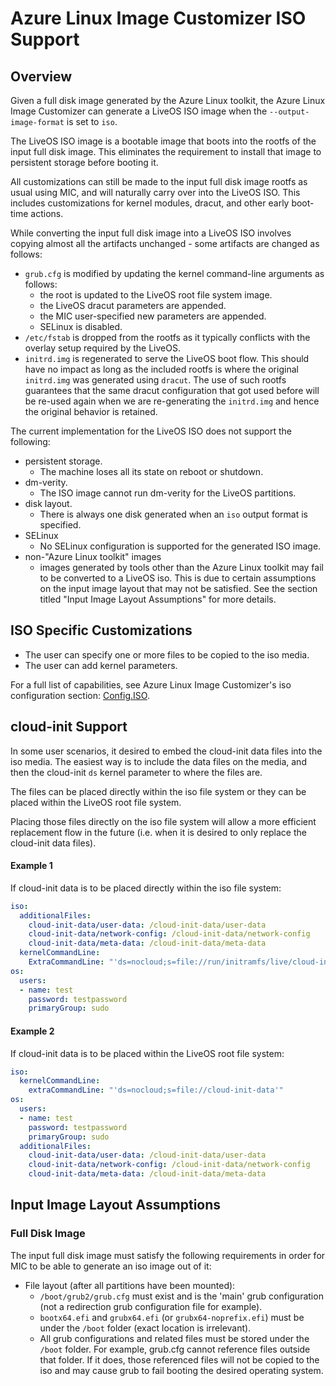 # Azure Linux Image Customizer ISO Support

## Overview

Given a full disk image generated by the Azure Linux toolkit, the Azure Linux
Image Customizer can generate a LiveOS ISO image when the
`--output-image-format` is set to `iso`.

The LiveOS ISO image is a bootable image that boots into the rootfs of the
input full disk image. This eliminates the requirement to install that image
to persistent storage before booting it.

All customizations can still be made to the input full disk image rootfs as
usual using MIC, and will naturally carry over into the LiveOS ISO. This
includes customizations for kernel modules, dracut, and other early boot-time
actions.

While converting the input full disk image into a LiveOS ISO involves copying
almost all the artifacts unchanged - some artifacts are changed as follows:
- `grub.cfg` is modified by updating the kernel command-line arguments as
  follows:
  - the root is updated to the LiveOS root file system image.
  - the LiveOS dracut parameters are appended.
  - the MIC user-specified new parameters are appended.
  - SELinux is disabled.
- `/etc/fstab` is dropped from the rootfs as it typically conflicts with the
  overlay setup required by the LiveOS.
- `initrd.img` is regenerated to serve the LiveOS boot flow. This should have
  no impact as long as the included rootfs is where the original `initrd.img`
  was generated using `dracut`. The use of such rootfs guarantees that the same
  dracut configuration that got used before will be re-used again when we are
  re-generating the `initrd.img` and hence the original behavior is retained.

The current implementation for the LiveOS ISO does not support the following:
- persistent storage.
  - The machine loses all its state on reboot or shutdown.
- dm-verity.
  - The ISO image cannot run dm-verity for the LiveOS partitions.
- disk layout.
  - There is always one disk generated when an `iso` output format is
    specified.
- SELinux
  - No SELinux configuration is supported for the generated ISO image.
- non-"Azure Linux toolkit" images
  - images generated by tools other than the Azure Linux toolkit may fail to be
    converted to a LiveOS iso. This is due to certain assumptions on the input
    image layout that may not be satisfied. See the section titled "Input Image
    Layout Assumptions" for more details.

## ISO Specific Customizations

- The user can specify one or more files to be copied to the iso media.
- The user can add kernel parameters.

For a full list of capabilities, see Azure Linux Image Customizer's iso
configuration section: [Config.ISO](./configuration.md#iso-type).

## cloud-init Support

In some user scenarios, it desired to embed the cloud-init data files into the
iso media. The easiest way is to include the data files on the media, and then
the cloud-init `ds` kernel parameter to where the files are.

The files can be placed directly within the iso file system or they can be
placed within the LiveOS root file system.

Placing those files directly on the iso file system will allow a more efficient
replacement flow in the future (i.e. when it is desired to only replace the
cloud-init data files).

#### Example 1

If cloud-init data is to be placed directly within the iso file system:

```yaml
iso:
  additionalFiles:
    cloud-init-data/user-data: /cloud-init-data/user-data
    cloud-init-data/network-config: /cloud-init-data/network-config
    cloud-init-data/meta-data: /cloud-init-data/meta-data
  kernelCommandLine:
    ExtraCommandLine: "'ds=nocloud;s=file://run/initramfs/live/cloud-init-data'"
os:
  users:
  - name: test
    password: testpassword
    primaryGroup: sudo
```

#### Example 2

If cloud-init data is to be placed within the LiveOS root file system:

```yaml
iso:
  kernelCommandLine:
    extraCommandLine: "'ds=nocloud;s=file://cloud-init-data'"
os:
  users:
  - name: test
    password: testpassword
    primaryGroup: sudo
  additionalFiles:
    cloud-init-data/user-data: /cloud-init-data/user-data
    cloud-init-data/network-config: /cloud-init-data/network-config
    cloud-init-data/meta-data: /cloud-init-data/meta-data
```

## Input Image Layout Assumptions

### Full Disk Image

The input full disk image must satisfy the following requirements in order for
MIC to be able to generate an iso image out of it:
- File layout (after all partitions have been mounted):
  - `/boot/grub2/grub.cfg` must exist and is the 'main' grub configuration (not
    a redirection grub configuration file for example).
  - `bootx64.efi` and `grubx64.efi` (or `grubx64-noprefix.efi`) must be under
    the `/boot` folder (exact location is irrelevant).
  - All grub configurations and related files must be stored under the `/boot`
    folder. For example, grub.cfg cannot reference files outside that folder.
    If it does, those referenced files will not be copied to the iso and may
    cause grub to fail booting the desired operating system.

